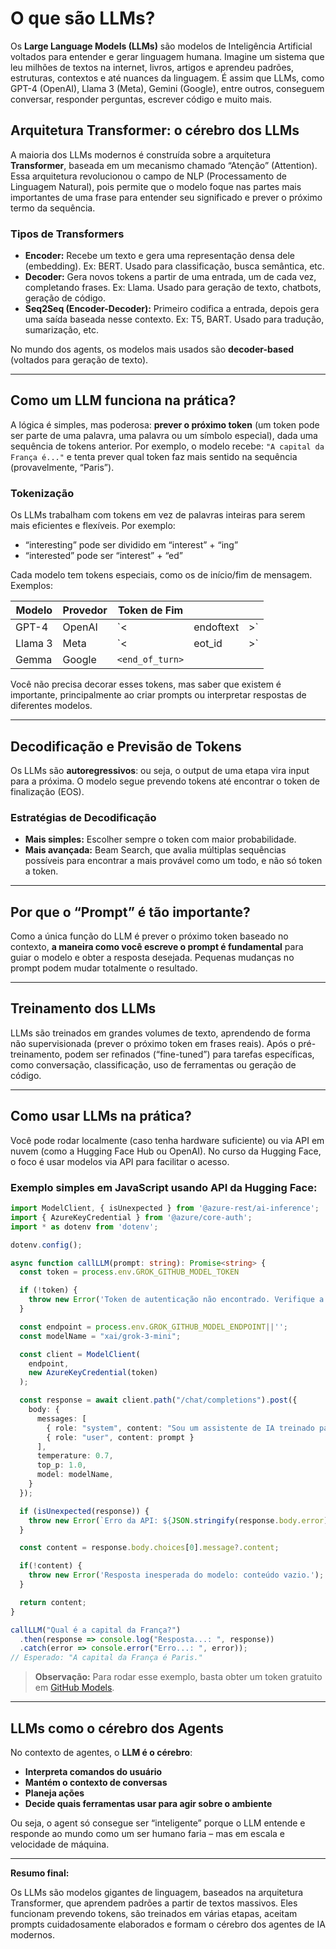 # **O que são LLMs?**

Os **Large Language Models (LLMs)** são modelos de Inteligência Artificial voltados para entender e gerar linguagem humana. Imagine um sistema que leu milhões de textos na internet, livros, artigos e aprendeu padrões, estruturas, contextos e até nuances da linguagem. É assim que LLMs, como GPT-4 (OpenAI), Llama 3 (Meta), Gemini (Google), entre outros, conseguem conversar, responder perguntas, escrever código e muito mais.

## **Arquitetura Transformer: o cérebro dos LLMs**

A maioria dos LLMs modernos é construída sobre a arquitetura **Transformer**, baseada em um mecanismo chamado “Atenção” (Attention). Essa arquitetura revolucionou o campo de NLP (Processamento de Linguagem Natural), pois permite que o modelo foque nas partes mais importantes de uma frase para entender seu significado e prever o próximo termo da sequência.

### **Tipos de Transformers**

* **Encoder:** Recebe um texto e gera uma representação densa dele (embedding). Ex: BERT. Usado para classificação, busca semântica, etc.
* **Decoder:** Gera novos tokens a partir de uma entrada, um de cada vez, completando frases. Ex: Llama. Usado para geração de texto, chatbots, geração de código.
* **Seq2Seq (Encoder-Decoder):** Primeiro codifica a entrada, depois gera uma saída baseada nesse contexto. Ex: T5, BART. Usado para tradução, sumarização, etc.

No mundo dos agents, os modelos mais usados são **decoder-based** (voltados para geração de texto).

---

## **Como um LLM funciona na prática?**

A lógica é simples, mas poderosa: **prever o próximo token** (um token pode ser parte de uma palavra, uma palavra ou um símbolo especial), dada uma sequência de tokens anterior. Por exemplo, o modelo recebe:
`"A capital da França é..."`
e tenta prever qual token faz mais sentido na sequência (provavelmente, “Paris”).

### **Tokenização**

Os LLMs trabalham com tokens em vez de palavras inteiras para serem mais eficientes e flexíveis. Por exemplo:

* “interesting” pode ser dividido em “interest” + “ing”
* “interested” pode ser “interest” + “ed”

Cada modelo tem tokens especiais, como os de início/fim de mensagem. Exemplos:

| Modelo  | Provedor | Token de Fim    |           |     |
| ------- | -------- | --------------- | --------- | --- |
| GPT-4   | OpenAI   | \`<             | endoftext | >\` |
| Llama 3 | Meta     | \`<             | eot\_id   | >\` |
| Gemma   | Google   | `<end_of_turn>` |           |     |

Você não precisa decorar esses tokens, mas saber que existem é importante, principalmente ao criar prompts ou interpretar respostas de diferentes modelos.

---

## **Decodificação e Previsão de Tokens**

Os LLMs são **autoregressivos**: ou seja, o output de uma etapa vira input para a próxima. O modelo segue prevendo tokens até encontrar o token de finalização (EOS).

### **Estratégias de Decodificação**

* **Mais simples:** Escolher sempre o token com maior probabilidade.
* **Mais avançada:** Beam Search, que avalia múltiplas sequências possíveis para encontrar a mais provável como um todo, e não só token a token.

---

## **Por que o “Prompt” é tão importante?**

Como a única função do LLM é prever o próximo token baseado no contexto, **a maneira como você escreve o prompt é fundamental** para guiar o modelo e obter a resposta desejada. Pequenas mudanças no prompt podem mudar totalmente o resultado.

---

## **Treinamento dos LLMs**

LLMs são treinados em grandes volumes de texto, aprendendo de forma não supervisionada (prever o próximo token em frases reais). Após o pré-treinamento, podem ser refinados (“fine-tuned”) para tarefas específicas, como conversação, classificação, uso de ferramentas ou geração de código.

---

## **Como usar LLMs na prática?**

Você pode rodar localmente (caso tenha hardware suficiente) ou via API em nuvem (como a Hugging Face Hub ou OpenAI). No curso da Hugging Face, o foco é usar modelos via API para facilitar o acesso.

### **Exemplo simples em JavaScript usando API da Hugging Face:**

```ts
import ModelClient, { isUnexpected } from '@azure-rest/ai-inference'; 
import { AzureKeyCredential } from '@azure/core-auth';
import * as dotenv from 'dotenv';

dotenv.config();

async function callLLM(prompt: string): Promise<string> {
  const token = process.env.GROK_GITHUB_MODEL_TOKEN

  if (!token) {
    throw new Error('Token de autenticação não encontrado. Verifique a variável de ambiente GROK_GITHUB_MODEL_TOKEN.');
  }

  const endpoint = process.env.GROK_GITHUB_MODEL_ENDPOINT||'';
  const modelName = "xai/grok-3-mini";

  const client = ModelClient(
    endpoint,
    new AzureKeyCredential(token)
  );

  const response = await client.path("/chat/completions").post({
    body: {
      messages: [
        { role: "system", content: "Sou um assistente de IA treinado para responder perguntas."},
        { role: "user", content: prompt }
      ],
      temperature: 0.7,
      top_p: 1.0,
      model: modelName,
    }
  });

  if (isUnexpected(response)) {
    throw new Error(`Erro da API: ${JSON.stringify(response.body.error)}`);
  }

  const content = response.body.choices[0].message?.content;

  if(!content) {
    throw new Error('Resposta inesperada do modelo: conteúdo vazio.');
  }

  return content;
}

callLLM("Qual é a capital da França?")
  .then(response => console.log("Resposta...: ", response))
  .catch(error => console.error("Erro...: ", error));
// Esperado: "A capital da França é Paris."
```

> **Observação:** Para rodar esse exemplo, basta obter um token gratuito em [GitHub Models](https://github.com/marketplace/models/).

---

## **LLMs como o cérebro dos Agents**

No contexto de agentes, o **LLM é o cérebro**:

* **Interpreta comandos do usuário**
* **Mantém o contexto de conversas**
* **Planeja ações**
* **Decide quais ferramentas usar para agir sobre o ambiente**

Ou seja, o agent só consegue ser “inteligente” porque o LLM entende e responde ao mundo como um ser humano faria – mas em escala e velocidade de máquina.

---

**Resumo final:**

Os LLMs são modelos gigantes de linguagem, baseados na arquitetura Transformer, que aprendem padrões a partir de textos massivos. Eles funcionam prevendo tokens, são treinados em várias etapas, aceitam prompts cuidadosamente elaborados e formam o cérebro dos agentes de IA modernos.

